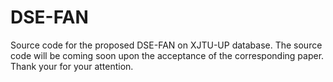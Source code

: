 # DSE-FAN
Source code for the proposed DSE-FAN on XJTU-UP database. 
The source code will  be coming soon upon the acceptance of the corresponding paper. Thank your for your attention.
